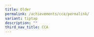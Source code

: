 ```yaml
---
title: Older
permalink: /achievements/cca/permalink/
variant: tiptap
description: ""
third_nav_title: CCA
---
```

